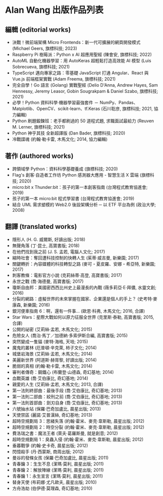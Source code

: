 # Alan Wang 出版作品列表

## 編輯 (editorial works)

- 決戰！微前端架構 Micro Frontends：新一代可擴展的網頁開發模式 (Michael Geers, 旗標科技; 2023)
- Raspberry Pi 樹莓派：Python x AI 超應用聖經 (陳會安, 旗標科技; 2022)
- AutoML 自動化機器學習：用 AutoKeras 超輕鬆打造高效能 AI 模型 (Luis Sobrecueva, 旗標科技; 2021)
- TypeScript 邁向專家之路：零基礎 JavaScript 打通 Angular、React 與 Vue.js 前端框架實戰 (Adam Freema, 旗標科技; 2021)
- 完全自學！Go 語言 (Golang) 實戰聖經 (Delio D'Anna, Andrew Hayes, Sam Hennessy, Jeremy Leasor, Gobin Sougrakpam & Daniel Szabo, 旗標科技; 2021)
- 必學！Python 資料科學‧機器學習最強套件 － NumPy、Pandas、Matplotlib、OpenCV、scikit-learn、tf.Keras (石川聡彦, 旗標科技; 2021, 協力編輯)
- Python 刷題鍛鍊班：老手都刷過的 50 道程式題, 求職面試最給力 (Reuven M. Lerner, 旗標科技; 2021)
- Python 神乎其技 全新超譯版 (Dan Bader, 旗標科技; 2020)
- 冷戰諜魂 (約翰‧勒卡雷, 木馬文化; 2014, 協力編輯)

## 著作 (authored works)

- 跨領域學 Python：資料科學基礎養成 (旗標科技; 2020)
- Flag's 創客‧自造者工作坊 Python 感測器大應用 - 智慧生活 X 雲端 (旗標科技; 2020)
- micro:bit x Thunder:bit：孩子的第一本創客指南 (台灣程式教育協進會; 2019)
- 孩子的第一本 micro:bit 程式學習書 (台灣程式教育協進會; 2019)
- 結合 UML 需求塑模的 Web2.0 後設架構分析 ─ 以 ETF 平台為例 (政治大學; 2008)

## 翻譯 (translated works)

- 隱形人 (H. G. 威爾斯, 好讀出版; 2018)
- 無聲角落 (丁‧昆士, 高寶書版; 2018)
- 在他們找到我之前 (J. S. 孟若, 電腦人文化; 2017)
- 縮時社會：奪回遭科技控制的快轉人生 (茱蒂‧威吉曼, 新樂園; 2017)
- 關鍵轉折：內容媒體的科技轉型之路 (麥可・夏皮羅、安娜・希亞特, 新樂園; 2017)
- 刺客教條：電影官方小說 (克莉絲蒂‧高登, 高寶書版; 2017)
- 永世之戰 (喬‧海德曼, 高寶書版; 2017)
- 瓊斯自由邦：美國密西西比州史上最漫長的內戰 (薇多莉亞‧E‧拜儂, 水靈文創; 2016)
- 分裂的網路：虛擬世界的未來掌握在國家、企業還是個人的手上？ (史考特‧麥康森, 新樂園; 2016)
- 銀河便車指南 6：啊，還有一件事... (歐恩‧科弗, 木馬文化; 2016, 合譯)
- Star Wars：星際大戰如何以原力征服全世界 (克里斯‧泰勒, 高寶書版; 2015, 合譯)
- 公開的祕密 (艾莉絲‧孟若, 木馬文化; 2015)
- 危險女人 (喬治‧馬丁／加德納‧多索伊斯合編, 高寶書版; 2015)
- 突然變成一隻貓 (麥特‧海格, 天培; 2015)
- 魔鬼的叢林 (厄普頓‧辛克萊, 柿子文化; 2014)
- 城堡岩海景 (艾莉絲‧孟若, 木馬文化; 2014)
- 美麗新世界 (阿道斯‧赫胥黎, 好讀出版; 2014)
- 脆弱的真相 (約翰‧勒卡雷, 木馬文化; 2014)
- 審判者傳奇：鋼鐵心 (布蘭登‧山德森, 奇幻基地; 2014)
- 血戰英雄 (喬‧艾伯康比, 奇幻基地; 2014)
- 親愛的人生 (艾莉絲‧孟若, 木馬文化; 2013, 合譯)
- 第一法則終部曲：最後手段 (喬‧艾伯康比, 奇幻基地; 2013)
- 第一法則二部曲：絞刑之前 (喬‧艾伯康比, 奇幻基地; 2013)
- 第一法則首部曲：劍刃自身 (喬‧艾伯康比, 奇幻基地; 2013)
- 六號抽水站 (保羅‧巴奇加盧比, 晨星出版; 2013)
- 天使禁區 (麗諾‧艾普漢絲, 奇幻基地; 2013)
- 超時空規劃局 3：思緒失落 (約翰‧霍米、麥克‧韋斯勒, 晨星出版; 2012)
- 超時空規劃局 2：時空分裂 (約翰‧霍米、麥克‧韋斯勒, 晨星出版; 2012)
- 費洛瑞之書：魔法王者 (萊夫‧葛羅斯曼, 就是創意; 2012)
- 超時空規劃局 1：臭蟲入侵 (約翰‧霍米、麥克‧韋斯勒, 晨星出版; 2012)
- 垂暮戰爭 (約翰‧史卡奇, 晨星出版; 2012)
- 閃憶殺手 (丹‧西蒙斯, 商周出版; 2012)
- 曼谷的發條女孩 (保羅‧巴奇加盧比, 晨星出版; 2011)
- 青春鑰 3：生生不息 (潔瑪‧莫利, 晨星出版; 2011)
- 青春鑰 2：解放陣線 (潔瑪‧莫利, 晨星出版; 2011)
- 青春鑰 1：永生宣言 (潔瑪‧莫利, 晨星出版; 2011)
- 替身天使 (布莉娜‧尤凡歐夫, 晨星出版; 2010)
- 方舟浩劫 (伯伊德‧莫理森, 奇幻基地; 2010)
